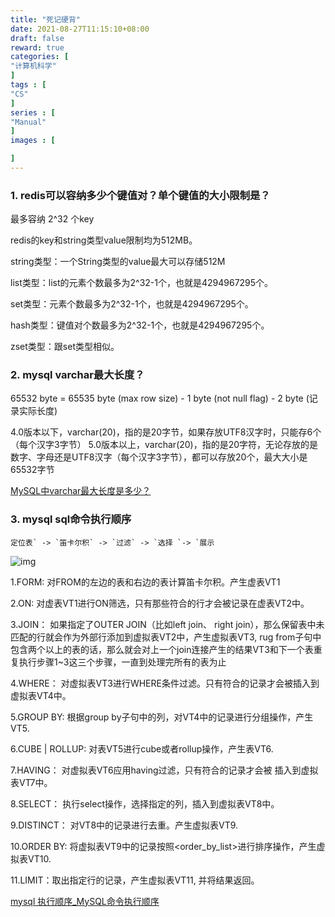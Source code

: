 ```yaml
---
title: "死记硬背"
date: 2021-08-27T11:15:10+08:00
draft: false
reward: true
categories: [
"计算机科学"
]
tags : [
"CS"
]
series : [
"Manual"
]
images : [

]
---
```


[comment]: <> "# 死记硬背"

### 1. redis可以容纳多少个键值对？单个键值的大小限制是？

最多容纳 2^32 个key

redis的key和string类型value限制均为512MB。

string类型：一个String类型的value最大可以存储512M

list类型：list的元素个数最多为2^32-1个，也就是4294967295个。

set类型：元素个数最多为2^32-1个，也就是4294967295个。

hash类型：键值对个数最多为2^32-1个，也就是4294967295个。

zset类型：跟set类型相似。

### 2. mysql varchar最大长度？

65532 byte = 65535 byte (max row size) - 1 byte (not null flag) - 2 byte (记录实际长度)

4.0版本以下，varchar(20)，指的是20字节，如果存放UTF8汉字时，只能存6个（每个汉字3字节）
5.0版本以上，varchar(20)，指的是20字符，无论存放的是数字、字母还是UTF8汉字（每个汉字3字节），都可以存放20个，最大大小是65532字节

[MySQL中varchar最大长度是多少？](https://www.cnblogs.com/gomysql/p/3615897.html)

### 3. mysql sql命令执行顺序

```
定位表` -> `笛卡尔积` -> `过滤` -> `选择 `-> `展示
```

![img](https://cdn.tkaid.com/img/img_600d49be042d2.png)

1.FORM: 对FROM的左边的表和右边的表计算笛卡尔积。产生虚表VT1

2.ON: 对虚表VT1进行ON筛选，只有那些符合<join-condition>的行才会被记录在虚表VT2中。

3.JOIN： 如果指定了OUTER JOIN（比如left join、 right join），那么保留表中未匹配的行就会作为外部行添加到虚拟表VT2中，产生虚拟表VT3, rug from子句中包含两个以上的表的话，那么就会对上一个join连接产生的结果VT3和下一个表重复执行步骤1~3这三个步骤，一直到处理完所有的表为止

4.WHERE： 对虚拟表VT3进行WHERE条件过滤。只有符合<where-condition>的记录才会被插入到虚拟表VT4中。

5.GROUP BY: 根据group by子句中的列，对VT4中的记录进行分组操作，产生VT5.

6.CUBE | ROLLUP: 对表VT5进行cube或者rollup操作，产生表VT6.

7.HAVING： 对虚拟表VT6应用having过滤，只有符合<having-condition>的记录才会被 插入到虚拟表VT7中。

8.SELECT： 执行select操作，选择指定的列，插入到虚拟表VT8中。

9.DISTINCT： 对VT8中的记录进行去重。产生虚拟表VT9.

10.ORDER BY: 将虚拟表VT9中的记录按照<order_by_list>进行排序操作，产生虚拟表VT10.

11.LIMIT：取出指定行的记录，产生虚拟表VT11, 并将结果返回。

[mysql 执行顺序_MySQL命令执行顺序](https://blog.csdn.net/weixin_39963080/article/details/110866375)
